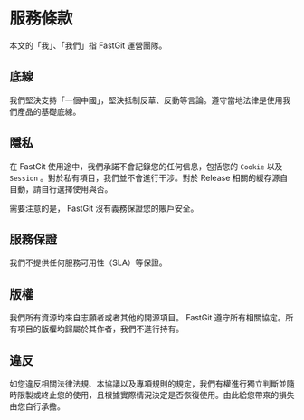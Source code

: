 # 服務條款

本文的「我」、「我們」指 FastGit 運營團隊。

## 底線

我們堅決支持「一個中國」，堅決抵制反華、反動等言論。遵守當地法律是使用我們產品的基礎底線。

## 隱私

在 FastGit 使用途中，我們承諾不會記錄您的任何信息，包括您的 `Cookie` 以及 `Session` 。對於私有項目，我們並不會進行干涉。對於 Release 相關的緩存源自自動，請自行選擇使用與否。

需要注意的是， FastGit 沒有義務保證您的賬戶安全。

## 服務保證

我們不提供任何服務可用性（SLA）等保證。

## 版權

我們所有資源均來自志願者或者其他的開源項目。 FastGit 遵守所有相關協定。所有項目的版權均歸屬於其作者，我們不進行持有。

## 違反

如您違反相關法律法規、本協議以及專項規則的規定，我們有權進行獨立判斷並隨時限製或終止您的使用，且根據實際情況決定是否恢復使用。由此給您帶來的損失由您自行承擔。
